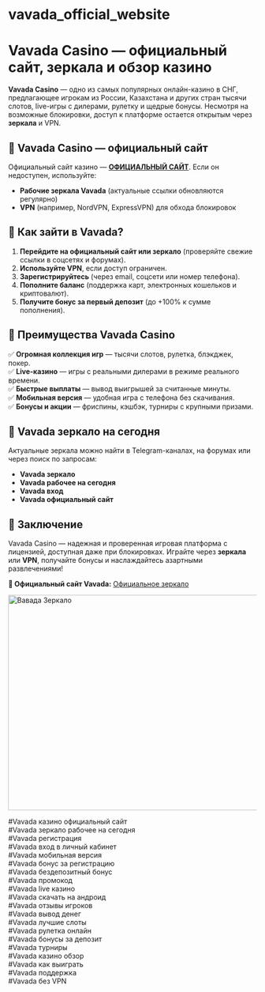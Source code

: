 # vavada_official_website
# **Vavada Casino — официальный сайт, зеркала и обзор казино**  

**Vavada Casino** — одно из самых популярных онлайн-казино в СНГ, предлагающее игрокам из России, Казахстана и других стран тысячи слотов, live-игры с дилерами, рулетку и щедрые бонусы. Несмотря на возможные блокировки, доступ к платформе остается открытым через **зеркала** и VPN.  

## **🔹 Vavada Casino — официальный сайт**  
Официальный сайт казино — **[ОФИЦИАЛЬНЫЙ САЙТ](https://partredivada.com/?promo=1e8d4c1d-28c6-485d-a245-57dce602889b&target=register)**. Если он недоступен, используйте:  
- **Рабочие зеркала Vavada** (актуальные ссылки обновляются регулярно)  
- **VPN** (например, NordVPN, ExpressVPN) для обхода блокировок  

## **🔹 Как зайти в Vavada?**  
1. **Перейдите на официальный сайт или зеркало** (проверяйте свежие ссылки в соцсетях и форумах).  
2. **Используйте VPN**, если доступ ограничен.  
3. **Зарегистрируйтесь** (через email, соцсети или номер телефона).  
4. **Пополните баланс** (поддержка карт, электронных кошельков и криптовалют).  
5. **Получите бонус за первый депозит** (до +100% к сумме пополнения).  

## **🔹 Преимущества Vavada Casino**  
✅ **Огромная коллекция игр** — тысячи слотов, рулетка, блэкджек, покер.  
✅ **Live-казино** — игры с реальными дилерами в режиме реального времени.  
✅ **Быстрые выплаты** — вывод выигрышей за считанные минуты.  
✅ **Мобильная версия** — удобная игра с телефона без скачивания.  
✅ **Бонусы и акции** — фриспины, кэшбэк, турниры с крупными призами.  

## **🔹 Vavada зеркало на сегодня**  
Актуальные зеркала можно найти в Telegram-каналах, на форумах или через поиск по запросам:  
- **Vavada зеркало**  
- **Vavada рабочее на сегодня**  
- **Vavada вход**  
- **Vavada официальный сайт**  

## **🔹 Заключение**  
Vavada Casino — надежная и проверенная игровая платформа с лицензией, доступная даже при блокировках. Играйте через **зеркала** или **VPN**, получайте бонусы и наслаждайтесь азартными развлечениями!  

**🔗 Официальный сайт Vavada:** [Официальное зеркало](https://partredivada.com/?promo=1e8d4c1d-28c6-485d-a245-57dce602889b&target=register)  

<img width="770" height="436" alt="Вавада Зеркало" src="https://github.com/user-attachments/assets/084ac4dd-f793-41d5-93f8-dabebc6bb03d" />


#Vavada казино официальный сайт  
#Vavada зеркало рабочее на сегодня  
#Vavada регистрация  
#Vavada вход в личный кабинет  
#Vavada мобильная версия  
#Vavada бонус за регистрацию  
#Vavada бездепозитный бонус  
#Vavada промокод  
#Vavada live казино  
#Vavada скачать на андроид  
#Vavada отзывы игроков  
#Vavada вывод денег  
#Vavada лучшие слоты  
#Vavada рулетка онлайн  
#Vavada бонусы за депозит  
#Vavada турниры  
#Vavada казино обзор  
#Vavada как выиграть  
#Vavada поддержка  
#Vavada без VPN
